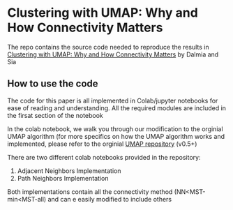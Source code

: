 Clustering with UMAP: Why and How Connectivity Matters
==============================

The repo contains the source code needed to reproduce the results in [Clustering with UMAP: Why and How Connectivity Matters](https://arxiv.org/abs/2108.05525) by Dalmia and Sia

## How to use the code
The code for this paper is all implemented in Colab/jupyter notebooks for ease of reading and understanding. All the required modules are included in the firsat section of the notebook

In the colab notebook, we walk you through our modification to the orginial UMAP algorithm (for more specifics on how the UMAP algorithm works and implemented, please refer to the orginial [UMAP repository](https://github.com/lmcinnes/umap) (v0.5+)

There are two different colab notebooks provided in the repository:
1. Adjacent Neighbors Implementation
2. Path Neighbors Implementation

Both implementations contain all the connectivity method (NN<MST-min<MST-all) and can e easily modified to include others 



